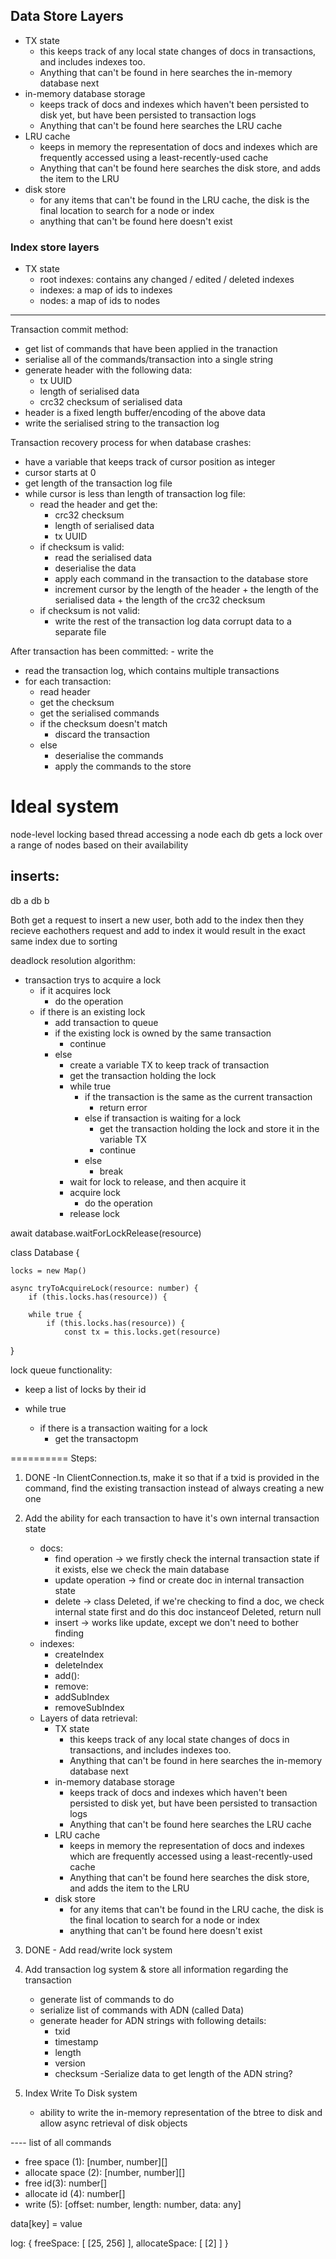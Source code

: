 
## Data Store Layers

- TX state
    - this keeps track of any local state changes of docs in transactions, and includes indexes too.
    - Anything that can't be found in here searches the in-memory database next
- in-memory database storage
    - keeps track of docs and indexes which haven't been persisted to disk yet, but have been persisted to transaction logs
    - Anything that can't be found here searches the LRU cache
- LRU cache
    - keeps in memory the representation of docs and indexes which are frequently accessed using a least-recently-used cache
    - Anything that can't be found here searches the disk store, and adds the item to the LRU
- disk store
    - for any items that can't be found in the LRU cache, the disk is the final location to search for a node or index
    - anything that can't be found here doesn't exist

### Index store layers
- TX state
  - root indexes: contains any changed / edited / deleted indexes
  - indexes: a map of ids to indexes
  - nodes: a map of ids to nodes
---

Transaction commit method:
- get list of commands that have been applied in the tranaction
- serialise all of the commands/transaction into a single string
- generate header with the following data:
    - tx UUID
    - length of serialised data
    - crc32 checksum of serialised data
- header is a fixed length buffer/encoding of the above data
- write the serialised string to the transaction log

Transaction recovery process for when database crashes:
- have a variable that keeps track of cursor position as integer
- cursor starts at 0
- get length of the transaction log file
- while cursor is less than length of transaction log file:
    - read the header and get the:
        - crc32 checksum
        - length of serialised data
        - tx UUID
    - if checksum is valid:
        - read the serialised data
        - deserialise the data
        - apply each command in the transaction to the database store
        - increment cursor by the length of the header + the length of the serialised data + the length of the crc32 checksum
    - if checksum is not valid:
        - write the rest of the transaction log data corrupt data to a separate file

After transaction has been committed:
    - write the

- read the transaction log, which contains multiple transactions
- for each transaction:
  - read header
  - get the checksum
  - get the serialised commands
  - if the checksum doesn't match
    - discard the transaction
  - else
    - deserialise the commands
    - apply the commands to the store



Ideal system
============

node-level locking based thread accessing a node
each db gets a lock over a range of nodes based on their availability


inserts:
--------
db a
db b

Both get a request to insert a new user, both add to the index
then they recieve eachothers request and add to index
it would result in the exact same index due to sorting





deadlock resolution algorithm:

- transaction trys to acquire a lock
  - if it acquires lock
    - do the operation
  - if there is an existing lock
    - add transaction to queue
    - if the existing lock is owned by the same transaction
        - continue
    - else
        - create a variable TX to keep track of transaction
        - get the transaction holding the lock
        - while true
            - if the transaction is the same as the current transaction
                - return error
            - else if transaction is waiting for a lock
                - get the transaction holding the lock and store it in the variable TX
                - continue
            - else
                - break
        - wait for lock to release, and then acquire it
        - acquire lock
            - do the operation
        - release lock



await database.waitForLockRelease(resource)

class Database {

    locks = new Map()

    async tryToAcquireLock(resource: number) {
        if (this.locks.has(resource)) {

        while true {
            if (this.locks.has(resource)) {
                const tx = this.locks.get(resource)
}


lock queue functionality:
- keep a list of locks by their id

- while true
    - if there is a transaction waiting for a lock
        - get the transactopm


==========
Steps:
1.  DONE -In ClientConnection.ts, make it so that if a txid is provided in the command, find the existing transaction instead of always creating a new one
2. Add the ability for each transaction to have it's own internal transaction state
    - docs:
        - find operation -> we firstly check the internal transaction state if it exists, else we check the main database
        - update operation -> find or create doc in internal transaction state
        - delete -> class Deleted, if we're checking to find a doc, we check internal state first and do this doc instanceof Deleted, return null
        - insert -> works like update, except we don't need to bother finding
    - indexes:
        - createIndex
        - deleteIndex
        - add():
        - remove:
        - addSubIndex
        - removeSubIndex
    - Layers of data retrieval:
        - TX state
            - this keeps track of any local state changes of docs in transactions, and includes indexes too.
            - Anything that can't be found in here searches the in-memory database next
        - in-memory database storage
            - keeps track of docs and indexes which haven't been persisted to disk yet, but have been persisted to transaction logs
            - Anything that can't be found here searches the LRU cache
        - LRU cache
            - keeps in memory the representation of docs and indexes which are frequently accessed using a least-recently-used cache
            - Anything that can't be found here searches the disk store, and adds the item to the LRU
        - disk store
            - for any items that can't be found in the LRU cache, the disk is the final location to search for a node or index
            - anything that can't be found here doesn't exist

3. DONE - Add read/write lock system
4. Add transaction log system & store all information regarding the transaction
    - generate list of commands to do
    - serialize list of commands with ADN (called Data)
    - generate header for ADN strings with following details:
        - txid
        - timestamp
        - length
        - version
        - checksum
    -Serialize data to get length of the ADN string?
5. Index Write To Disk system
    - ability to write the in-memory representation of the btree to disk and allow async retrieval of disk objects

---- list of all commands
- free space (1): [number, number][]
- allocate space (2): [number, number][]
- free id(3): number[]
- allocate id (4): number[]
- write (5): [offset: number, length: number, data: any]


data[key] = value

log: {
    freeSpace: [
        [25, 256]
    ],
    allocateSpace: [
        [2]
    ]
}